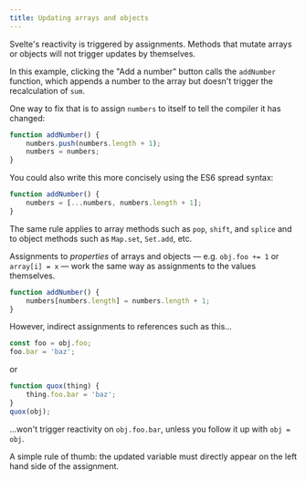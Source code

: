 ```yaml
---
title: Updating arrays and objects
---
```


Svelte's reactivity is triggered by assignments. Methods that mutate arrays or objects will not trigger updates by themselves.

In this example, clicking the "Add a number" button calls the `addNumber` function, which appends a number to the array but doesn't trigger the recalculation of `sum`.

One way to fix that is to assign `numbers` to itself to tell the compiler it has changed:

```ts
function addNumber() {
	numbers.push(numbers.length + 1);
	numbers = numbers;
}
```

You could also write this more concisely using the ES6 spread syntax:

```ts
function addNumber() {
	numbers = [...numbers, numbers.length + 1];
}
```

The same rule applies to array methods such as `pop`, `shift`, and `splice` and to object methods such as `Map.set`, `Set.add`, etc.

Assignments to *properties* of arrays and objects — e.g. `obj.foo += 1` or `array[i] = x` — work the same way as assignments to the values themselves.

```ts
function addNumber() {
	numbers[numbers.length] = numbers.length + 1;
}
```

However, indirect assignments to references such as this...

```ts
const foo = obj.foo;
foo.bar = 'baz';
```

or

```ts
function quox(thing) {
	thing.foo.bar = 'baz';
}
quox(obj);
```

...won't trigger reactivity on `obj.foo.bar`, unless you follow it up with `obj = obj`.

A simple rule of thumb: the updated variable must directly appear on the left hand side of the assignment.
